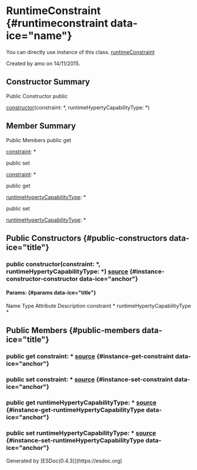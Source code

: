 </div>
<div class="self-detail detail">

RuntimeConstraint {#runtimeconstraint data-ice="name"}
=================

<div class="instance-docs" data-ice="instanceDocs">

<span>You can directly use instance of this class.</span> <span
data-ice="instanceDoc"><span>[runtimeConstraint](../../../variable/index.html#static-variable-runtimeConstraint)</span></span>

</div>

<div class="description" data-ice="description">

Created by amo on 14/11/2015.

</div>

</div>

<div data-ice="constructorSummary">

Constructor Summary
-------------------

Public Constructor <span class="access" data-ice="access">public</span>
<span class="override" data-ice="override"></span>
<div>

<span
data-ice="name"><span>[constructor](../../../class/src/catalogue-factory/RuntimeConstraint.js~RuntimeConstraint.html#instance-constructor-constructor)</span></span><span
data-ice="signature">(constraint: <span>\*</span>,
runtimeHypertyCapabilityType: <span>\*</span>)</span>

</div>

<div>

</div>

</div>

<div data-ice="memberSummary">

Member Summary
--------------

Public Members <span class="access" data-ice="access">public</span>
<span class="kind" data-ice="kind">get</span> <span class="override"
data-ice="override"></span>
<div>

<span
data-ice="name"><span>[constraint](../../../class/src/catalogue-factory/RuntimeConstraint.js~RuntimeConstraint.html#instance-get-constraint)</span></span><span
data-ice="signature">: <span>\*</span></span>

</div>

<div>

</div>

<span class="access" data-ice="access">public</span> <span class="kind"
data-ice="kind">set</span> <span class="override"
data-ice="override"></span>
<div>

<span
data-ice="name"><span>[constraint](../../../class/src/catalogue-factory/RuntimeConstraint.js~RuntimeConstraint.html#instance-set-constraint)</span></span><span
data-ice="signature">: <span>\*</span></span>

</div>

<div>

</div>

<span class="access" data-ice="access">public</span> <span class="kind"
data-ice="kind">get</span> <span class="override"
data-ice="override"></span>
<div>

<span
data-ice="name"><span>[runtimeHypertyCapabilityType](../../../class/src/catalogue-factory/RuntimeConstraint.js~RuntimeConstraint.html#instance-get-runtimeHypertyCapabilityType)</span></span><span
data-ice="signature">: <span>\*</span></span>

</div>

<div>

</div>

<span class="access" data-ice="access">public</span> <span class="kind"
data-ice="kind">set</span> <span class="override"
data-ice="override"></span>
<div>

<span
data-ice="name"><span>[runtimeHypertyCapabilityType](../../../class/src/catalogue-factory/RuntimeConstraint.js~RuntimeConstraint.html#instance-set-runtimeHypertyCapabilityType)</span></span><span
data-ice="signature">: <span>\*</span></span>

</div>

<div>

</div>

</div>

<div data-ice="constructorDetails">

Public Constructors {#public-constructors data-ice="title"}
-------------------

<div class="detail" data-ice="detail">

### <span class="access" data-ice="access">public</span> <span data-ice="name">constructor</span><span data-ice="signature">(constraint: <span>\*</span>, runtimeHypertyCapabilityType: <span>\*</span>)</span> <span class="right-info"> <span data-ice="source"><span>[source](../../../file/src/catalogue-factory/RuntimeConstraint.js.html#lineNumber6)</span></span> </span> {#instance-constructor-constructor data-ice="anchor"}

<div data-ice="properties">

<div data-ice="properties">

#### Params: {#params data-ice="title"}

Name Type Attribute Description constraint <span>\*</span>
runtimeHypertyCapabilityType <span>\*</span>

</div>

</div>

</div>

</div>

<div data-ice="memberDetails">

Public Members {#public-members data-ice="title"}
--------------

<div class="detail" data-ice="detail">

### <span class="access" data-ice="access">public</span> <span class="kind" data-ice="kind">get</span> <span data-ice="name">constraint</span><span data-ice="signature">: <span>\*</span></span> <span class="right-info"> <span data-ice="source"><span>[source](../../../file/src/catalogue-factory/RuntimeConstraint.js.html#lineNumber11)</span></span> </span> {#instance-get-constraint data-ice="anchor"}

<div data-ice="properties">

</div>

</div>

<div class="detail" data-ice="detail">

### <span class="access" data-ice="access">public</span> <span class="kind" data-ice="kind">set</span> <span data-ice="name">constraint</span><span data-ice="signature">: <span>\*</span></span> <span class="right-info"> <span data-ice="source"><span>[source](../../../file/src/catalogue-factory/RuntimeConstraint.js.html#lineNumber19)</span></span> </span> {#instance-set-constraint data-ice="anchor"}

<div data-ice="properties">

</div>

</div>

<div class="detail" data-ice="detail">

### <span class="access" data-ice="access">public</span> <span class="kind" data-ice="kind">get</span> <span data-ice="name">runtimeHypertyCapabilityType</span><span data-ice="signature">: <span>\*</span></span> <span class="right-info"> <span data-ice="source"><span>[source](../../../file/src/catalogue-factory/RuntimeConstraint.js.html#lineNumber15)</span></span> </span> {#instance-get-runtimeHypertyCapabilityType data-ice="anchor"}

<div data-ice="properties">

</div>

</div>

<div class="detail" data-ice="detail">

### <span class="access" data-ice="access">public</span> <span class="kind" data-ice="kind">set</span> <span data-ice="name">runtimeHypertyCapabilityType</span><span data-ice="signature">: <span>\*</span></span> <span class="right-info"> <span data-ice="source"><span>[source](../../../file/src/catalogue-factory/RuntimeConstraint.js.html#lineNumber24)</span></span> </span> {#instance-set-runtimeHypertyCapabilityType data-ice="anchor"}

<div data-ice="properties">

</div>

</div>

</div>

</div>
Generated by [ESDoc<span
data-ice="esdocVersion">(0.4.3)</span>](https://esdoc.org)
